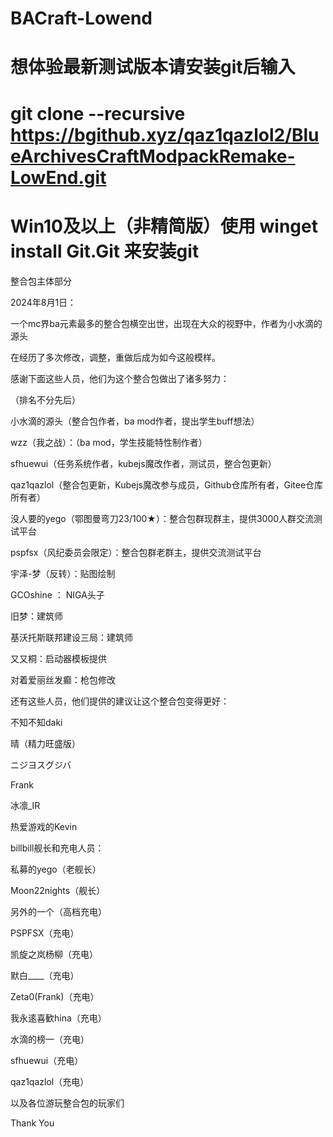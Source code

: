 # BACraft-Lowend
# 想体验最新测试版本请安装git后输入 
# git clone --recursive https://bgithub.xyz/qaz1qazlol2/BlueArchivesCraftModpackRemake-LowEnd.git
# Win10及以上（非精简版）使用 winget install Git.Git 来安装git
整合包主体部分

2024年8月1日：

一个mc界ba元素最多的整合包横空出世，出现在大众的视野中，作者为小水滴的源头

在经历了多次修改，调整，重做后成为如今这般模样。

感谢下面这些人员，他们为这个整合包做出了诸多努力：

（排名不分先后）

小水滴的源头（整合包作者，ba mod作者，提出学生buff想法）

wzz（我之战）：（ba mod，学生技能特性制作者）

sfhuewui（任务系统作者，kubejs魔改作者，测试员，整合包更新）

qaz1qazlol（整合包更新，Kubejs魔改参与成员，Github仓库所有者，Gitee仓库所有者）

没人要的yego（鄂图曼弯刀23/100★）：整合包群现群主，提供3000人群交流测试平台

pspfsx（风纪委员会限定）：整合包群老群主，提供交流测试平台

宇泽-梦（反转）：贴图绘制

GCOshine ： NIGA头子

旧梦：建筑师

基沃托斯联邦建设三局：建筑师

又又桐：启动器模板提供

对着爱丽丝发癫：枪包修改


还有这些人员，他们提供的建议让这个整合包变得更好：

不知不知daki

晴（精力旺盛版）

ニジヨスグジバ

Frank

冰凛_IR

热爱游戏的Kevin



billbill舰长和充电人员：

私募的yego（老舰长）

Moon22nights（舰长）

另外的一个（高档充电）

PSPFSX（充电）

凯旋之岚杨柳（充电）

默白____（充电）

Zeta0(Frank)（充电）

我永逺喜歓hina（充电）

水滴的榜一（充电）

sfhuewui（充电）

qaz1qazlol（充电）




以及各位游玩整合包的玩家们

Thank You

